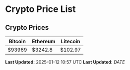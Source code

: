 # Crypto Price List

## Crypto Prices
| Bitcoin | Ethereum | Litecoin |
| ------- | -------- | -------- |
| $93969 | $3242.8 | $102.97 |
**Last Updated:** 2025-01-12 10:57 UTC
**Last Updated:** $DATE$
